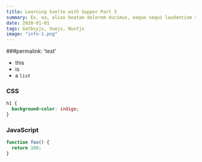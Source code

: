 ```yaml
---
title: Learning Svelte with Sapper Part 3
summary: Ex, ea, alias beatae dolorem ducimus, eaque sequi laudantium sint aspernatur
date: 2020-01-01
tags: Gatbsyjs, Vuejs, Nuxtjs
image: "info-1.png"
---
```


###permalink: 'test'

- this
- is
- a `list`

### CSS

```css
h1 {
  background-color: indigo;
}
```

### JavaScript

```javascript
function foo() {
  return 100;
}
```
